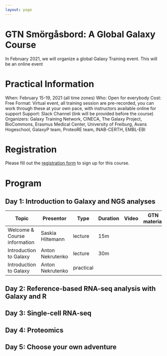 ```yaml
---
layout: page
---
```


# GTN Smörgåsbord: A Global Galaxy Course

In February 2021, we will organize a global Galaxy Training event. This will be an online event

# Practical Information

When: February 15-19, 2021 (all time zones)
Who: Open for everybody
Cost: Free
Format: Virtual event, all training session are pre-recorded, you can work through these at your own pace, with instructors available online for support
Support: Slack Channel (link will be provided before the course)
Organizers: Galaxy Training Network, CINECA, The Galaxy Project, BioCommons, Erasmus Medical Center, University of Freiburg, Avans Hogeschool, GalaxyP team, ProteoRE team, INAB-CERTH, EMBL-EBI

# Registration

Please fill out the [registration form](https://forms.gle/TN3Tuet8wm4i2umv5) to sign up for this course.

# Program

## Day 1: Introduction to Galaxy and NGS analyses

| Topic                        | Presentor        | Type      | Duration | Video | GTN material|
|------------------------------|------------------|-----------|----------|-------|-------------|
| Welcome & Course information | Saskia Hiltemann | lecture   | 15m      |       |             |
| Introduction to Galaxy       | Anton Nekrutenko | lecture   | 30m      |       |             |
| Introduction to Galaxy       | Anton Nekrutenko | practical |

## Day 2: Reference-based RNA-seq analysis with Galaxy and R

## Day 3: Single-cell RNA-seq

## Day 4: Proteomics

## Day 5: Choose your own adventure


